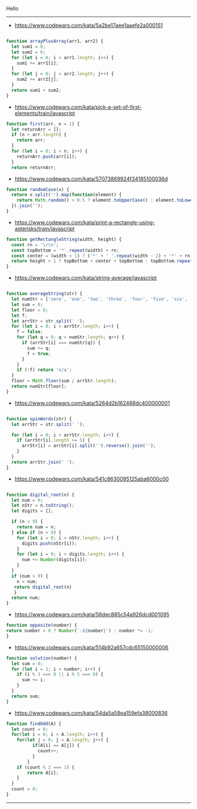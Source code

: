 Hello

--------------

* https://www.codewars.com/kata/5a2be17aee1aaefe2a000151

```javascript

function arrayPlusArray(arr1, arr2) {
  let sum1 = 0;
  let sum2 = 0;
  for (let i = 0; i < arr1.length; i++) {
    sum1 += arr1[i];
  }
  for (let j = 0; j < arr2.length; j++) {
    sum2 += arr2[j];
  }
  return sum1 + sum2;
}
```

* https://www.codewars.com/kata/pick-a-set-of-first-elements/train/javascript

```javascript
function first(arr, n = 1) {
  let returnArr = [];
  if (n > arr.length) {
    return arr;
  }
  for (let i = 0; i < n; i++) {
    returnArr.push(arr[i]);
  }
  return returnArr;
```

* https://www.codewars.com/kata/57073869924f34185100036d

```javascript
function randomCase(x) {
  return x.split('').map(function(element) {
    return Math.random() > 0.5 ? element.toUpperCase() : element.toLowerCase();
  }).join('');
}
```

* https://www.codewars.com/kata/print-a-rectangle-using-asterisks/train/javascript

```javascript
function getRectangleString(width, height) {
  const rn = '\r\n';
  const topBottom = '*'.repeat(width) + rn;
  const center = (width > 1) ? ('*' + ' '.repeat(width - 2) + '*' + rn).repeat(height - 2) : '';
  return height > 1 ? topBottom + center + topBottom : topBottom.repeat(height);
}
```
* https://www.codewars.com/kata/string-average/javascript

```javascript

function averageString(str) {
  let numStr = ['zero', 'one', 'two', 'three', 'four', 'five', 'six', 'seven', 'eight', 'nine'];
  let sum = 0;
  let floor = 0;
  let f;
  let arrStr = str.split(' ');
  for (let i = 0; i < arrStr.length; i++) {
    f = false;
    for (let q = 0; q < numStr.length; q++) {
      if (arrStr[i] === numStr[q]) {
        sum += q;
        f = true;
      }
    }
    if (!f) return 'n/a';
  }
  floor = Math.floor(sum / arrStr.length);
  return numStr[floor];
}
```

* https://www.codewars.com/kata/5264d2b162488dc400000001

```javascript

function spinWords(str) {
  let arrStr = str.split(' ');

  for (let i = 0; i < arrStr.length; i++) {
    if (arrStr[i].length >= 5) {
      arrStr[i] = arrStr[i].split('').reverse().join('');
    }
  }
  return arrStr.join(' ');
}
```
* https://www.codewars.com/kata/541c8630095125aba6000c00

```javascript

function digital_root(n) {
  let num = 0;
  let nStr = n.toString();
  let digits = [];

  if (n < 9) {
    return num = n;
  } else if (n > 9) {
    for (let i = 0; i < nStr.length; i++) {
      digits.push(nStr[i]);
    }
    for (let i = 0; i < digits.length; i++) {
      num += Number(digits[i]);
    }
  }
  if (num > 9) {
    n = num;
   return digital_root(n)
   }
  return num;
}
```
* https://www.codewars.com/kata/56dec885c54a926dcd001095

```javascript
function opposite(number) {
return number > 0 ? Number(`-${number}`) : number *= -1;
}
```
* https://www.codewars.com/kata/514b92a657cdc65150000006

```javascript
function solution(number) {
  let sum = 0;
  for (let i = 1; i < number; i++) {
    if (i % 3 === 0 || i % 5 === 0) {
      sum += i;
    }
  }
  return sum;
}
```

* https://www.codewars.com/kata/54da5a58ea159efa38000836

```javascript
function findOdd(A) {
  let count = 0;
  for(let i = 0; i < A.length; i++) {
    for(let j = 0; j < A.length; j++) {
          if(A[i] == A[j]) {
            count++;
          }
        }
    if (count % 2 === 1) {
        return A[i];
    }
  }
  count = 0;
}
```

----------------
